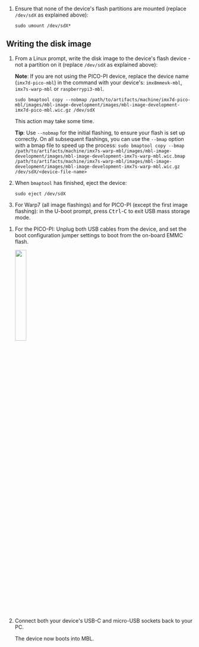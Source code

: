 
1. Ensure that none of the device's flash partitions are mounted (replace `/dev/sdX` as explained above):

    ```
    sudo umount /dev/sdX*
    ```

## Writing the disk image

1. From a Linux prompt, write the disk image to the device's flash device - not a partition on it (replace `/dev/sdX` as explained above):

    <span class="notes">**Note**: If you are not using the PICO-PI device, replace the device name (`imx7d-pico-mbl`) in the command with your device's: `imx8mmevk-mbl`, `imx7s-warp-mbl` or `raspberrypi3-mbl`.</span>

    ```
    sudo bmaptool copy --nobmap /path/to/artifacts/machine/imx7d-pico-mbl/images/mbl-image-development/images/mbl-image-development-imx7d-pico-mbl.wic.gz /dev/sdX
    ```

    This action may take some time.

    <span class="tips">**Tip**: Use `--nobmap` for the initial flashing, to ensure your flash is set up correctly. On all subsequent flashings, you can use the `--bmap` option with a bmap file to speed up the process: `sudo bmaptool copy --bmap /path/to/artifacts/machine/imx7s-warp-mbl/images/mbl-image-development/images/mbl-image-development-imx7s-warp-mbl.wic.bmap /path/to/artifacts/machine/imx7s-warp-mbl/images/mbl-image-development/images/mbl-image-development-imx7s-warp-mbl.wic.gz /dev/sdX/<device-file-name>`</span>

1. When `bmaptool` has finished, eject the device:

    ```
    sudo eject /dev/sdX
    ```

1. For Warp7 (all image flashings) and for PICO-PI (except the first image flashing): in the U-boot prompt, press <kbd>Ctrl</kbd>-<kbd>C</kbd> to exit USB mass storage mode.

<!--and this is also for any pico that isn't the first time-->

1. For the PICO-PI: Unplug both USB cables from the device, and set the boot configuration jumper settings to boot from the on-board EMMC flash.<!--this, too, makes the file breakdown less than entirely useful-->

    <img src="https://s3-us-west-2.amazonaws.com/mbed-linux-os-docs-images/pico7-flash-boot.jpg" width="25%" align="middle" />

1. Connect both your device's USB-C and micro-USB sockets back to your PC.

    The device now boots into MBL.
